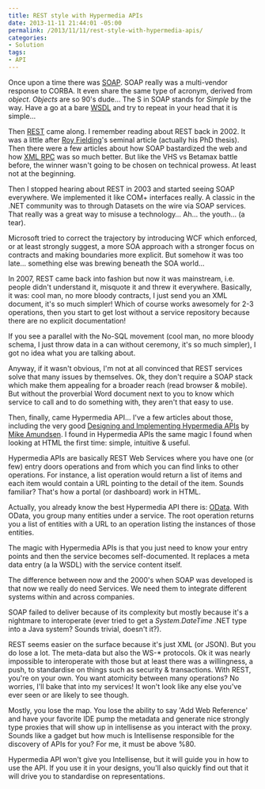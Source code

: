 ```yaml
---
title: REST style with Hypermedia APIs
date: 2013-11-11 21:44:01 -05:00
permalink: /2013/11/11/rest-style-with-hypermedia-apis/
categories:
- Solution
tags:
- API
---
```

Once upon a time there was <a href="http://en.wikipedia.org/wiki/SOAP">SOAP</a>. SOAP really was a multi-vendor response to CORBA. It even share the same type of acronym, derived from <em>object</em>. <em>Objects </em>are so 90's dude… The S in SOAP stands for <em>Simple</em> by the way. Have a go at a bare <a href="http://en.wikipedia.org/wiki/Web_Services_Description_Language">WSDL</a> and try to repeat in your head that it is simple…

Then <a href="http://en.wikipedia.org/wiki/Representational_State_Transfer">REST</a> came along. I remember reading about REST back in 2002. It was a little after <a title="Roy Fielding" href="http://en.wikipedia.org/wiki/Roy_Fielding">Roy Fielding</a>'s seminal article (actually his PhD thesis). Then there were a few articles about how SOAP bastardized the web and how <a href="http://en.wikipedia.org/wiki/XML_RPC">XML RPC</a> was so much better. But like the VHS vs Betamax battle before, the winner wasn't going to be chosen on technical prowess. At least not at the beginning.

Then I stopped hearing about REST in 2003 and started seeing SOAP everywhere. We implemented it like COM+ interfaces really. A classic in the .NET community was to through Datasets on the wire via SOAP services. That really was a great way to misuse a technology… Ah… the youth… (a tear).

Microsoft tried to correct the trajectory by introducing WCF which enforced, or at least strongly suggest, a more SOA approach with a stronger focus on contracts and making boundaries more explicit. But somehow it was too late… something else was brewing beneath the SOA world…

In 2007, REST came back into fashion but now it was mainstream, i.e. people didn't understand it, misquote it and threw it everywhere. Basically, it was: cool man, no more bloody contracts, I just send you an XML document, it's so much simpler! Which of course works awesomely for 2-3 operations, then you start to get lost without a service repository because there are no explicit documentation!

If you see a parallel with the No-SQL movement (cool man, no more bloody schema, I just throw data in a can without ceremony, it's so much simpler), I got no idea what you are talking about.

Anyway, if it wasn't obvious, I'm not at all convinced that REST services solve that many issues by themselves. Ok, they don't require a SOAP stack which make them appealing for a broader reach (read browser &amp; mobile). But without the proverbial Word document next to you to know which service to call and to do something with, they aren't that easy to use.

Then, finally, came Hypermedia API… I've a few articles about those, including the very good <a href="http://www.infoq.com/articles/hypermedia-api-tutorial-part-one">Designing and Implementing Hypermedia APIs</a> by <a href="http://www.amundsen.com/">Mike Amundsen</a>. I found in Hypermedia APIs the same magic I found when looking at HTML the first time: simple, intuitive &amp; useful.

Hypermedia APIs are basically REST Web Services where you have one (or few) entry doors operations and from which you can find links to other operations. For instance, a list operation would return a list of items and each item would contain a URL pointing to the detail of the item. Sounds familiar? That's how a portal (or dashboard) work in HTML.

Actually, you already know the best Hypermedia API there is: <a href="http://www.odata.org/">OData</a>. With OData, you group many entities under a service. The root operation returns you a list of entities with a URL to an operation listing the instances of those entities.

The magic with Hypermedia APIs is that you just need to know your entry points and then the service becomes self-documented. It replaces a meta data entry (a la WSDL) with the service content itself.

The difference between now and the 2000's when SOAP was developed is that now we really do need Services. We need them to integrate different systems within and across companies.

SOAP failed to deliver because of its complexity but mostly because it's a nightmare to interoperate (ever tried to get a <em>System.DateTime</em> .NET type into a Java system? Sounds trivial, doesn't it?).

REST seems easier on the surface because it's just XML (or JSON). But you do lose a lot. The meta-data but also the WS-* protocols. Ok it was nearly impossible to interoperate with those but at least there was a willingness, a push, to standardise on things such as security &amp; transactions. With REST, you're on your own. You want atomicity between many operations? No worries, I'll bake that into my services! It won't look like any else you've ever seen or are likely to see though.

Mostly, you lose the map. You lose the ability to say 'Add Web Reference' and have your favorite IDE pump the metadata and generate nice strongly type proxies that will show up in intellisense as you interact with the proxy. Sounds like a gadget but how much is Intellisense responsible for the discovery of APIs for you? For me, it must be above %80.

Hypermedia API won't give you Intellisense, but it will guide you in how to use the API. If you use it in your designs, you'll also quickly find out that it will drive you to standardise on representations.